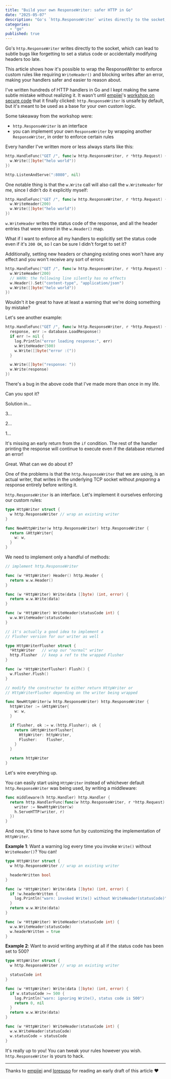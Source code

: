 ```yaml
---
title: "Build your own ResponseWriter: safer HTTP in Go"
date: "2025-05-07"
description: "Go's `http.ResponseWriter` writes directly to the socket, which can lead to subtle bugs like forgetting to set a status code or accidentally modifying headers too late. In this article I explain how to write your own defensive ResponseWriter."
categories:
  - "go"
published: true
---
```


Go's `http.ResponseWriter` writes directly to the socket, which can lead to
subtle bugs like forgetting to set a status code or accidentally modifying
headers too late.

This article shows how it's possible to wrap the ResponseWriter to enforce
custom rules like requiring `WriteHeader()` and blocking writes after an error,
making your handlers safer and easier to reason about.

I've written hundreds of HTTP handlers in Go and I kept making the same subtle
mistake without realizing it.
It wasn't until [empijei](https://empijei.science/)'s [workshop on secure
code](https://golab.io/talks/a-simple-approach-to-secure-code) that it finally
clicked: `http.ResponseWriter` is unsafe by default, but it's meant to be used
as a base for your own custom logic.

Some takeaway from the workshop were:

- `http.ResponseWriter` is an interface
- you can implement your own `ResponseWriter` by wrapping another
`ResponseWriter`, in order to enforce certain rules

Every handler I've written more or less always starts like this:

```go
http.HandleFunc("GET /", func(w http.ResponseWriter, r *http.Request) {
  w.Write([]byte("helo world"))
})

http.ListenAndServe(":8080", nil)
```

One notable thing is that the `w.Write` call will also call the
`w.WriteHeader` for me, since I didn't do it explicitly myself:

```go
http.HandleFunc("GET /", func(w http.ResponseWriter, r *http.Request) {
  w.WriteHeader(200)
  w.Write([]byte("helo world"))
})
```

`w.WriteHeader` writes the status code of the response, and all the header
entries that were stored in the `w.Header()` map.

What if I want to enforce all my handlers to explicitly set the status code
even if it's `200 OK`, so I can be sure I didn't forget to set it?

Additionally, setting new headers or changing existing ones won't have any
effect and you won't receive any sort of errors:

```go
http.HandleFunc("GET /", func(w http.ResponseWriter, r *http.Request) {
  w.WriteHeader(200)
  // WARN: the following line silently has no effects
  w.Header().Set("content-type", "application/json")
  w.Write([]byte("helo world"))
})
```

Wouldn't it be great to have at least a warning that we're doing something by mistake?

Let's see another example:

```go
http.HandleFunc("GET /", func(w http.ResponseWriter, r *http.Request) {
  response, err := database.LoadResponse()
  if err != nil {
    log.Println("error loading response:", err)
    w.WriteHeader(500)
    w.Write([]byte("error :("))
  }

  w.Write([]byte("response: "))
  w.Write(response)
})
```

There's a bug in the above code that I've made more than once in my life.

Can you spot it?

Solution in...

3...

2...

1...

It's missing an early return from the `if` condition. The rest of the handler
printing the response will continue to execute even if the database returned an
error!

Great. What can we do about it?

One of the problems is that the `http.ResponseWriter` that we are using, is an
actual writer, that writes in the underlying TCP socket without *preparing* a
response entirely before writing it.

`http.ResponseWriter` is an interface. Let's implement it ourselves enforcing
our custom rules:

```go
type HttpWriter struct {
  w http.ResponseWriter // wrap an existing writer
}

func NewHttpWriter(w http.ResponseWriter) http.ResponseWriter {
  return &HttpWriter{
    w: w,
  }
}
```

We need to implement only a handful of methods:

```go
// implement http.ResponseWriter

func (w *HttpWriter) Header() http.Header {
  return w.w.Header()
}

func (w *HttpWriter) Write(data []byte) (int, error) {
  return w.w.Write(data)
}

func (w *HttpWriter) WriteHeader(statusCode int) {
  w.w.WriteHeader(statusCode)
}
```

```go
// it's actually a good idea to implement a
// Flusher version for our writer as well

type HttpWriterFlusher struct {
  *HttpWriter   // wrap our "normal" writer
  http.Flusher  // keep a ref to the wrapped Flusher
}

func (w *HttpWriterFlusher) Flush() {
  w.Flusher.Flush()
}

// modify the constructor to either return HttpWriter or
// HttpWriterFlusher depending on the writer being wrapped

func NewHttpWriter(w http.ResponseWriter) http.ResponseWriter {
  httpWriter := &HttpWriter{
    w: w,
  }

  if flusher, ok := w.(http.Flusher); ok {
    return &HttpWriterFlusher{
      HttpWriter: httpWriter,
      Flusher:    flusher,
    }
  }

  return httpWriter
}
```

Let's wire everything up.

You can easily start using `HttpWriter` instead of whichever default
`http.ResponseWriter` was being used, by writing a middleware:

```go
func middleware(h http.Handler) http.Handler {
  return http.HandlerFunc(func(w http.ResponseWriter, r *http.Request) {
    writer := NewHttpWriter(w)
    h.ServeHTTP(writer, r)
  })
}
```

And now, it's time to have some fun by customizing the implementation of `HttpWriter`.

**Example 1**: Want a warning log every time you invoke `Write()` without
`WriteHeader()`? You can!

```go
type HttpWriter struct {
  w http.ResponseWriter // wrap an existing writer

  headerWritten bool
}

func (w *HttpWriter) Write(data []byte) (int, error) {
  if !w.headerWritten {
    log.Println("warn: invoked Write() without WriteHeader(statusCode)")
  }
  return w.w.Write(data)
}

func (w *HttpWriter) WriteHeader(statusCode int) {
  w.w.WriteHeader(statusCode)
  w.headerWritten = true
}
```

**Example 2**: Want to avoid writing anything at all if the status code has
been set to 500?

```go
type HttpWriter struct {
  w http.ResponseWriter // wrap an existing writer

  statusCode int
}

func (w *HttpWriter) Write(data []byte) (int, error) {
  if w.statusCode >= 500 {
    log.Println("warn: ignoring Write(), status code is 500")
    return 0, nil
  }
  return w.w.Write(data)
}

func (w *HttpWriter) WriteHeader(statusCode int) {
  w.w.WriteHeader(statusCode)
  w.statusCode = statusCode
}
```

It's really up to you! You can tweak your rules however you wish.
`http.ResponseWriter` is yours to hack.

---

Thanks to [empijei](https://empijei.science/) and
[loresuso](https://github.com/loresuso) for reading an early draft of this
article ❤️
